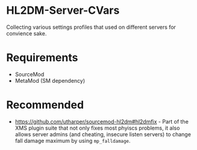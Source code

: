 # HL2DM-Server-CVars
Collecting various settings profiles that used on different servers for convience sake.

# Requirements
* SourceMod
* MetaMod (SM dependency)

# Recommended
* https://github.com/utharper/sourcemod-hl2dm#hl2dmfix - Part of the XMS plugin suite that not only fixes most phyiscs problems, it also allows server admins (and cheating, insecure listen servers) to change fall damage maximum by using `mp_falldamage`.
